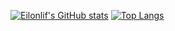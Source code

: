 [![Eilonlif's GitHub stats](https://github-readme-stats.vercel.app/api?username=eilonlif)](https://github.com/anuraghazra/github-readme-stats) [![Top Langs](https://github-readme-stats.vercel.app/api/top-langs/?username=eilonlif&layout=compact)](https://github.com/anuraghazra/github-readme-stats)

<!--
**Eilonlif/Eilonlif** is a ✨ _special_ ✨ repository because its `README.md` (this file) appears on your GitHub profile.

Here are some ideas to get you started:

- 🔭 I’m currently working on ...
- 🌱 I’m currently learning ...
- 👯 I’m looking to collaborate on ...
- 🤔 I’m looking for help with ...
- 💬 Ask me about ...
- 📫 How to reach me: ...
- 😄 Pronouns: ...
- ⚡ Fun fact: ...
-->
